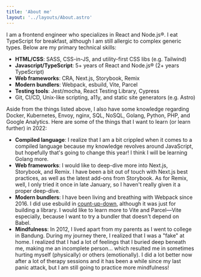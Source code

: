 ```yaml
---
title: 'About me'
layout: '../layouts/About.astro'
---
```


I am a frontend engineer who specializes in React and Node.js®. I eat TypeScript for breakfast, although I am still allergic to complex generic types. Below are my primary technical skills:

- **HTML/CSS**: SASS, CSS-in-JS, and utility-first CSS libs (e.g. Tailwind)
- **Javascript/TypeScript**: 5+ years of React and Node.js® (2+ years TypeScript)
- **Web frameworks**: CRA, Next.js, Storybook, Remix
- **Modern bundlers**: Webpack, esbuild, Vite, Parcel
- **Testing tools**: Jest/mocha, React Testing Library, Cypress
- Git, CI/CD, Unix-like scripting, a11y, and static site generators (e.g. Astro)

Aside from the things listed above, I also have some knowledge regarding Docker, Kubernetes, Envoy, nginx, SQL, NoSQL, Golang, Python, PHP, and Google Analytics. Here are some of the things that I want to learn (or learn further) in 2022:

- **Compiled language**: I realize that I am a bit crippled when it comes to a compiled language because my knowledge revolves around JavaScript, but hopefully that's going to change this year! I think I will be learning Golang more.
- **Web frameworks**: I would like to deep-dive more into Next.js, Storybook, and Remix. I have been a bit out of touch with Next.js best practices, as well as the latest add-ons from Storybook. As for Remix, well, I only tried it once in late January, so I haven't really given it a proper deep-dive.
- **Modern bundlers**: I have been living and breathing with Webpack since 2016. I did use esbuild in [count-up-down](https://github.com/imballinst/count-up-down), although it was just for building a library. I would like to learn more to Vite and Parcel—Vite especially, because I want to try a bundler that doesn't depend on Babel.
- **Mindfulness**: In 2012, I lived apart from my parents as I went to college in Bandung. During my journey there, I realized that I was a "fake" at home. I realized that I had a lot of feelings that I buried deep beneath me, making me an incomplete person... which resulted me in sometimes hurting myself (physically) or others (emotionally). I did a lot better now after a lot of therapy sessions and it has been a while since my last panic attack, but I am still going to practice more mindfulness!
